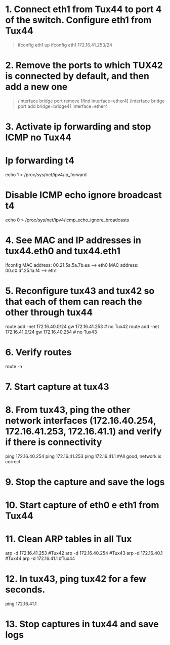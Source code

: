 # 1. Connect eth1 from Tux44 to port 4 of the switch. Configure eth1 from Tux44
> ifconfig eth1 up
> ifconfig eth1 172.16.41.253/24

# 2. Remove the ports to which TUX42 is connected by default, and then add a new one
> /interface bridge port remove [find interface=ether4]
> /interface bridge port add bridge=bridge41 interface=ether4

# 3. Activate ip forwarding and stop ICMP no Tux44
# Ip forwarding t4
echo 1 > /proc/sys/net/ipv4/ip_forward

# Disable ICMP echo ignore broadcast t4
echo 0 > /proc/sys/net/ipv4/icmp_echo_ignore_broadcasts

# 4. See MAC and IP addresses in tux44.eth0 and tux44.eth1
ifconfig
MAC address: 00.21.5a.5a.7b.ea --> eth0
MAC address: 00.c0.df.25.1a.f4 --> eth1

# 5. Reconfigure tux43 and tux42 so that each of them can reach the other through tux44
route add -net  172.16.40.0/24 gw 172.16.41.253 # no Tux42
route add -net  172.16.41.0/24 gw 172.16.40.254 # no Tux43

# 6. Verify routes
route -n

# 7. Start capture at tux43

# 8. From tux43, ping the other network interfaces (172.16.40.254, 172.16.41.253, 172.16.41.1) and verify if there is connectivity
ping 172.16.40.254
ping 172.16.41.253
ping 172.16.41.1
#All good, network is correct

# 9. Stop the capture and save the logs

# 10. Start capture of eth0 e eth1 from Tux44 

# 11. Clean ARP tables in all Tux
arp -d 172.16.41.253 #Tux42
arp -d 172.16.40.254 #Tux43
arp -d 172.16.40.1 #Tux44
arp -d 172.16.41.1 #Tux44

# 12. In tux43, ping tux42 for a few seconds.
ping 172.16.41.1

# 13. Stop captures in tux44 and save logs